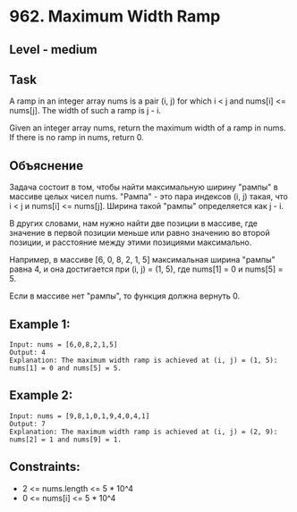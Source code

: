 # 962. Maximum Width Ramp


## Level - medium


## Task
A ramp in an integer array nums is a pair (i, j) for which i < j and nums[i] <= nums[j]. The width of such a ramp is j - i.

Given an integer array nums, return the maximum width of a ramp in nums. If there is no ramp in nums, return 0.


## Объяснение
Задача состоит в том, чтобы найти максимальную ширину "рампы" в массиве целых чисел nums. 
"Рампа" - это пара индексов (i, j) такая, что i < j и nums[i] <= nums[j]. 
Ширина такой "рампы" определяется как j - i.

В других словами, нам нужно найти две позиции в массиве, 
где значение в первой позиции меньше или равно значению во второй позиции, 
и расстояние между этими позициями максимально.

Например, в массиве [6, 0, 8, 2, 1, 5] максимальная ширина "рампы" равна 4, 
и она достигается при (i, j) = (1, 5), где nums[1] = 0 и nums[5] = 5.

Если в массиве нет "рампы", то функция должна вернуть 0.


## Example 1:
```
Input: nums = [6,0,8,2,1,5]
Output: 4
Explanation: The maximum width ramp is achieved at (i, j) = (1, 5): nums[1] = 0 and nums[5] = 5.
```


## Example 2:
```
Input: nums = [9,8,1,0,1,9,4,0,4,1]
Output: 7
Explanation: The maximum width ramp is achieved at (i, j) = (2, 9): nums[2] = 1 and nums[9] = 1.
```


## Constraints:
- 2 <= nums.length <= 5 * 10^4
- 0 <= nums[i] <= 5 * 10^4